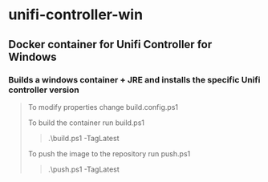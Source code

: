 # unifi-controller-win
## Docker container for Unifi Controller for Windows
### Builds a windows container + JRE and installs the specific Unifi controller version
> To modify properties change build.config.ps1
>
> To build the container run build.ps1
>
> > .\build.ps1 -TagLatest
>
> To push the image to the repository run push.ps1
>
> > .\push.ps1 -TagLatest